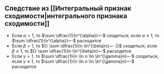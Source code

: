 ## Следствие из [[Интегральный признак сходимости|интегрального признака сходимости]]
- Если $\alpha > 1,$ то $\sum \dfrac{1}{n^{\alpha}}~-$ сходиться, если $\alpha \leq 1,$ то $\sum \dfrac{1}{n^{\alpha}}~-$ расходится 
- Если $\beta > 1,$ то ${} \sum \dfrac{1}{n \ln^{\beta}n}~- {}$ сходиться, если $\beta \leq 1,$ то ${} \sum \dfrac{1}{n \ln^{\beta}n}~-$ расходится
- Если $\gamma > 1,$ то $\sum \dfrac{1}{n \ln n \ln \ln^{\gamma}n}~-$ сходиться, если $\gamma \leq 1,$ то $\sum \dfrac{1}{n \ln n \ln \ln^{\gamma}n}~-$ расходится 
